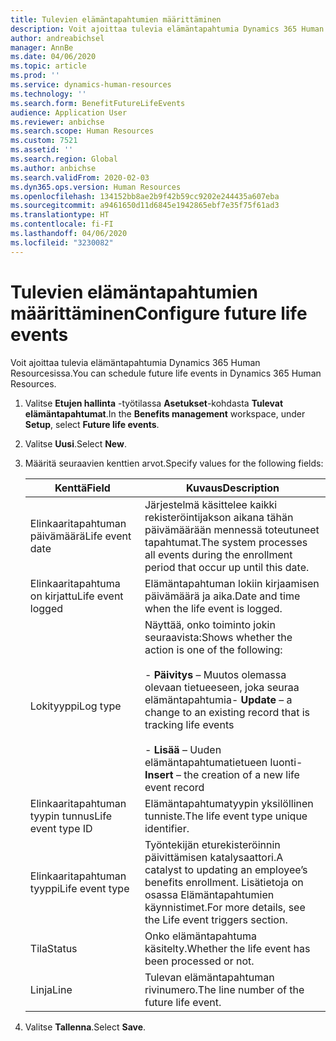 ```yaml
---
title: Tulevien elämäntapahtumien määrittäminen
description: Voit ajoittaa tulevia elämäntapahtumia Dynamics 365 Human Resourcesissa.
author: andreabichsel
manager: AnnBe
ms.date: 04/06/2020
ms.topic: article
ms.prod: ''
ms.service: dynamics-human-resources
ms.technology: ''
ms.search.form: BenefitFutureLifeEvents
audience: Application User
ms.reviewer: anbichse
ms.search.scope: Human Resources
ms.custom: 7521
ms.assetid: ''
ms.search.region: Global
ms.author: anbichse
ms.search.validFrom: 2020-02-03
ms.dyn365.ops.version: Human Resources
ms.openlocfilehash: 134152bb8ae2b9f42b59cc9202e244435a607eba
ms.sourcegitcommit: a9461650d11d6845e1942865ebf7e35f75f61ad3
ms.translationtype: HT
ms.contentlocale: fi-FI
ms.lasthandoff: 04/06/2020
ms.locfileid: "3230082"
---
```

# <a name="configure-future-life-events"></a><span data-ttu-id="3dc2e-103">Tulevien elämäntapahtumien määrittäminen</span><span class="sxs-lookup"><span data-stu-id="3dc2e-103">Configure future life events</span></span>

<span data-ttu-id="3dc2e-104">Voit ajoittaa tulevia elämäntapahtumia Dynamics 365 Human Resourcesissa.</span><span class="sxs-lookup"><span data-stu-id="3dc2e-104">You can schedule future life events in Dynamics 365 Human Resources.</span></span>

1. <span data-ttu-id="3dc2e-105">Valitse **Etujen hallinta** -työtilassa **Asetukset**-kohdasta **Tulevat elämäntapahtumat**.</span><span class="sxs-lookup"><span data-stu-id="3dc2e-105">In the **Benefits management** workspace, under **Setup**, select **Future life events**.</span></span>

2. <span data-ttu-id="3dc2e-106">Valitse **Uusi**.</span><span class="sxs-lookup"><span data-stu-id="3dc2e-106">Select **New**.</span></span>

3. <span data-ttu-id="3dc2e-107">Määritä seuraavien kenttien arvot.</span><span class="sxs-lookup"><span data-stu-id="3dc2e-107">Specify values for the following fields:</span></span>

   | <span data-ttu-id="3dc2e-108">Kenttä</span><span class="sxs-lookup"><span data-stu-id="3dc2e-108">Field</span></span> | <span data-ttu-id="3dc2e-109">Kuvaus</span><span class="sxs-lookup"><span data-stu-id="3dc2e-109">Description</span></span> |
   | --- | --- |
   | <span data-ttu-id="3dc2e-110">Elinkaaritapahtuman päivämäärä</span><span class="sxs-lookup"><span data-stu-id="3dc2e-110">Life event date</span></span> | <span data-ttu-id="3dc2e-111">Järjestelmä käsittelee kaikki rekisteröintijakson aikana tähän päivämäärään mennessä toteutuneet tapahtumat.</span><span class="sxs-lookup"><span data-stu-id="3dc2e-111">The system processes all events during the enrollment period that occur up until this date.</span></span> |
   | <span data-ttu-id="3dc2e-112">Elinkaaritapahtuma on kirjattu</span><span class="sxs-lookup"><span data-stu-id="3dc2e-112">Life event logged</span></span> | <span data-ttu-id="3dc2e-113">Elämäntapahtuman lokiin kirjaamisen päivämäärä ja aika.</span><span class="sxs-lookup"><span data-stu-id="3dc2e-113">Date and time when the life event is logged.</span></span> |
   | <span data-ttu-id="3dc2e-114">Lokityyppi</span><span class="sxs-lookup"><span data-stu-id="3dc2e-114">Log type</span></span> | <span data-ttu-id="3dc2e-115">Näyttää, onko toiminto jokin seuraavista:</span><span class="sxs-lookup"><span data-stu-id="3dc2e-115">Shows whether the action is one of the following:</span></span></br></br><span data-ttu-id="3dc2e-116">- **Päivitys** – Muutos olemassa olevaan tietueeseen, joka seuraa elämäntapahtumia</span><span class="sxs-lookup"><span data-stu-id="3dc2e-116">- **Update** – a change to an existing record that is tracking life events</span></span></br></br><span data-ttu-id="3dc2e-117">- **Lisää** – Uuden elämäntapahtumatietueen luonti</span><span class="sxs-lookup"><span data-stu-id="3dc2e-117">- **Insert** – the creation of a new life event record</span></span> |
   | <span data-ttu-id="3dc2e-118">Elinkaaritapahtuman tyypin tunnus</span><span class="sxs-lookup"><span data-stu-id="3dc2e-118">Life event type ID</span></span> | <span data-ttu-id="3dc2e-119">Elämäntapahtumatyypin yksilöllinen tunniste.</span><span class="sxs-lookup"><span data-stu-id="3dc2e-119">The life event type unique identifier.</span></span> |
   | <span data-ttu-id="3dc2e-120">Elinkaaritapahtuman tyyppi</span><span class="sxs-lookup"><span data-stu-id="3dc2e-120">Life event type</span></span> | <span data-ttu-id="3dc2e-121">Työntekijän eturekisteröinnin päivittämisen katalysaattori.</span><span class="sxs-lookup"><span data-stu-id="3dc2e-121">A catalyst to updating an employee’s benefits enrollment.</span></span> <span data-ttu-id="3dc2e-122">Lisätietoja on osassa Elämäntapahtumien käynnistimet.</span><span class="sxs-lookup"><span data-stu-id="3dc2e-122">For more details, see the Life event triggers section.</span></span> |
   | <span data-ttu-id="3dc2e-123">Tila</span><span class="sxs-lookup"><span data-stu-id="3dc2e-123">Status</span></span> | <span data-ttu-id="3dc2e-124">Onko elämäntapahtuma käsitelty.</span><span class="sxs-lookup"><span data-stu-id="3dc2e-124">Whether the life event has been processed or not.</span></span> |
   | <span data-ttu-id="3dc2e-125">Linja</span><span class="sxs-lookup"><span data-stu-id="3dc2e-125">Line</span></span> | <span data-ttu-id="3dc2e-126">Tulevan elämäntapahtuman rivinumero.</span><span class="sxs-lookup"><span data-stu-id="3dc2e-126">The line number of the future life event.</span></span> |

4. <span data-ttu-id="3dc2e-127">Valitse **Tallenna**.</span><span class="sxs-lookup"><span data-stu-id="3dc2e-127">Select **Save**.</span></span> 
